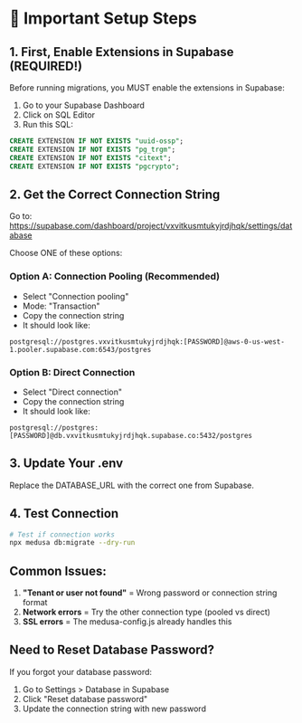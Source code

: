 # 🚨 Important Setup Steps

## 1. First, Enable Extensions in Supabase (REQUIRED!)

Before running migrations, you MUST enable the extensions in Supabase:

1. Go to your Supabase Dashboard
2. Click on SQL Editor
3. Run this SQL:
```sql
CREATE EXTENSION IF NOT EXISTS "uuid-ossp";
CREATE EXTENSION IF NOT EXISTS "pg_trgm";
CREATE EXTENSION IF NOT EXISTS "citext";
CREATE EXTENSION IF NOT EXISTS "pgcrypto";
```

## 2. Get the Correct Connection String

Go to: https://supabase.com/dashboard/project/vxvitkusmtukyjrdjhqk/settings/database

Choose ONE of these options:

### Option A: Connection Pooling (Recommended)
- Select "Connection pooling"
- Mode: "Transaction"
- Copy the connection string
- It should look like:
```
postgresql://postgres.vxvitkusmtukyjrdjhqk:[PASSWORD]@aws-0-us-west-1.pooler.supabase.com:6543/postgres
```

### Option B: Direct Connection
- Select "Direct connection"
- Copy the connection string
- It should look like:
```
postgresql://postgres:[PASSWORD]@db.vxvitkusmtukyjrdjhqk.supabase.co:5432/postgres
```

## 3. Update Your .env

Replace the DATABASE_URL with the correct one from Supabase.

## 4. Test Connection

```bash
# Test if connection works
npx medusa db:migrate --dry-run
```

## Common Issues:

1. **"Tenant or user not found"** = Wrong password or connection string format
2. **Network errors** = Try the other connection type (pooled vs direct)
3. **SSL errors** = The medusa-config.js already handles this

## Need to Reset Database Password?

If you forgot your database password:
1. Go to Settings > Database in Supabase
2. Click "Reset database password"
3. Update the connection string with new password